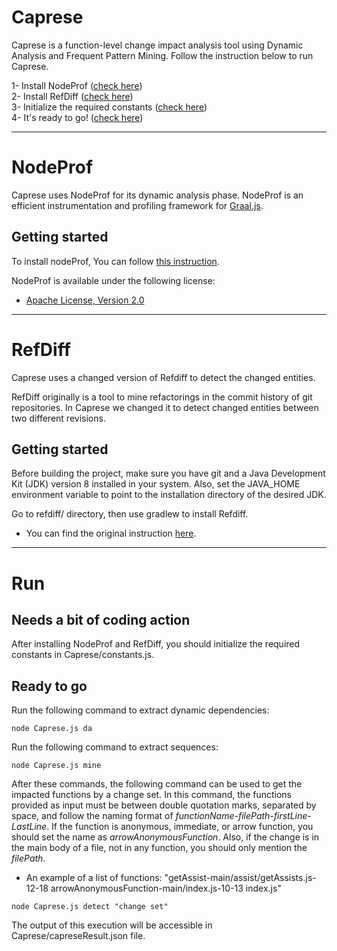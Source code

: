 # Caprese
Caprese is a function-level change impact analysis tool using Dynamic Analysis and Frequent Pattern Mining. Follow the instruction below to run Caprese.

1- Install NodeProf ([check here](#NodeProf))\
2- Install RefDiff ([check here](#RefDiff))\
3- Initialize the required constants ([check here](#Run))\
4- It's ready to go! ([check here](#Run)) 

------------------------------------------------------------

# NodeProf 
Caprese uses NodeProf for its dynamic analysis phase. NodeProf is an efficient instrumentation and profiling framework for [Graal.js](https://github.com/graalvm/graaljs).

## Getting started

To install nodeProf, You can follow [this instruction](https://github.com/Haiyang-Sun/nodeprof.js.git). 

NodeProf is available under the following license:

* [Apache License, Version 2.0](http://www.apache.org/licenses/LICENSE-2.0)

------------------------------------------------------------
# RefDiff 
Caprese uses a changed version of Refdiff to detect the changed entities.

RefDiff originally is a tool to mine refactorings in the commit history of git repositories. In Caprese we changed it to detect changed entities between two different revisions.

## Getting started

Before building the project, make sure you have git and a Java Development Kit (JDK) version 8 installed in your system. Also, set the JAVA_HOME environment variable to point to the installation directory of the desired JDK.

Go to refdiff/ directory, then use gradlew to install Refdiff. 

* You can find the original instruction [here](https://github.com/aserg-ufmg/RefDiff).

------------------------------------------------------------
# Run

## Needs a bit of coding action

After installing NodeProf and RefDiff, you should initialize the required constants in Caprese/constants.js.

## Ready to go

Run the following command to extract dynamic dependencies:
```
node Caprese.js da
```

Run the following command to extract sequences:
```
node Caprese.js mine
```

After these commands, the following command can be used to get the impacted functions by a change set. In this command, the functions provided as input must be between double quotation marks, separated by space, and follow the naming format of *functionName-filePath-firstLine-LastLine*. If the function is anonymous, immediate, or arrow function, you should set the name as *arrowAnonymousFunction*. Also, if the change is in the main body of a file, not in any function, you should only mention the *filePath*. 
* An example of a list of functions: "getAssist-main/assist/getAssists.js-12-18 arrowAnonymousFunction-main/index.js-10-13 index.js"

```
node Caprese.js detect "change set"
```

The output of this execution will be accessible in Caprese/capreseResult.json file. 


